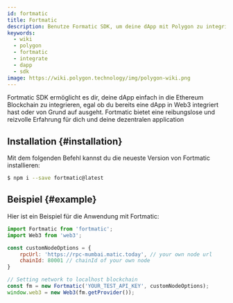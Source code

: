 ```yaml
---
id: fortmatic
title: Fortmatic
description: Benutze Formatic SDK, um deine dApp mit Polygon zu integrieren.
keywords:
  - wiki
  - polygon
  - fortmatic
  - integrate
  - dapp
  - sdk
image: https://wiki.polygon.technology/img/polygon-wiki.png
---
```


Fortmatic SDK ermöglicht es dir, deine dApp einfach in die Ethereum Blockchain zu integrieren, egal ob du bereits eine dApp in Web3 integriert hast oder von Grund auf ausgeht. Fortmatic bietet eine reibungslose und reizvolle Erfahrung für dich und deine dezentralen application

## Installation {#installation}

Mit dem folgenden Befehl kannst du die neueste Version von Fortmatic installieren:

```bash
$ npm i --save fortmatic@latest
```

## Beispiel {#example}
Hier ist ein Beispiel für die Anwendung mit Fortmatic:

```js title="example.js"
import Fortmatic from 'fortmatic';
import Web3 from 'web3';

const customNodeOptions = {
    rpcUrl: 'https://rpc-mumbai.matic.today', // your own node url
    chainId: 80001 // chainId of your own node
}

// Setting network to localhost blockchain
const fm = new Fortmatic('YOUR_TEST_API_KEY', customNodeOptions);
window.web3 = new Web3(fm.getProvider());
```
